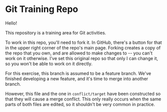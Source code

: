 # Git Training Repo

Hello!

This repository is a training area for Git activities.

To work in this repo, you'll need to fork it. In GitHub, there's a button for
that in the upper right corner of the repo's main page. Forking creates a copy
of the repo that you own, and are allowed to make changes to -- you can't work
on it otherwise. I've set this original repo so that only I can change it, so
you won't be able to work on it directly.

For this exercise, this branch is assumed to be a feature branch. We've
finished developing a new feature, and it's time to merge into another branch.

However, this file and the one in `conflict/target` have been constructed so
that they will cause a merge conflict. This only really occurs when the same
parts of both files are edited, so it shouldn't be very common in practice.

